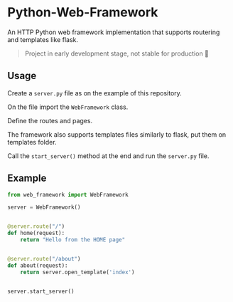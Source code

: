 # Python-Web-Framework
An HTTP Python web framework implementation that supports routering and templates like flask.

> Project in early development stage, not stable for production :construction:  

## Usage 

Create a `server.py` file as on the example of this repository.

On the file import the `WebFramework` class.

Define the routes and pages.

The framework also supports templates files similarly to flask, put them on templates folder.

Call the `start_server()` method at the end and run the `server.py` file.

## Example

```python
from web_framework import WebFramework

server = WebFramework()


@server.route("/")
def home(request):
    return "Hello from the HOME page"


@server.route("/about")
def about(request):
    return server.open_template('index')


server.start_server()
```



